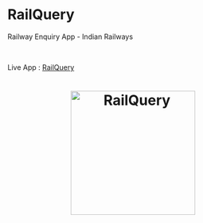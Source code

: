 # RailQuery
Railway Enquiry App - Indian Railways

<br>

Live App : [RailQuery](https://railquery.netlify.app/)

<h1 align="center">
<img
		width="250"
		alt="RailQuery "
		src="https://github.com/theneoterik/RailQuery/blob/main/app.png">
</h1>

